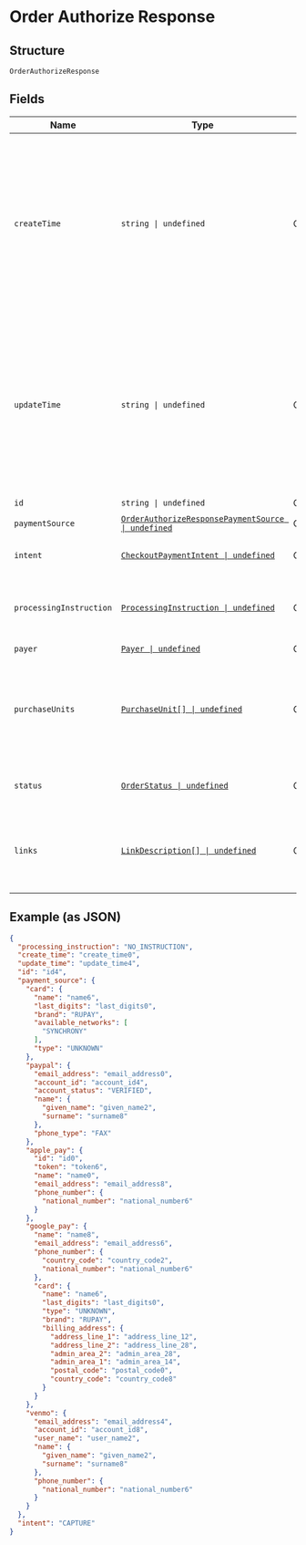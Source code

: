 
# Order Authorize Response

## Structure

`OrderAuthorizeResponse`

## Fields

| Name | Type | Tags | Description |
|  --- | --- | --- | --- |
| `createTime` | `string \| undefined` | Optional | The date and time, in [Internet date and time format](https://tools.ietf.org/html/rfc3339#section-5.6). Seconds are required while fractional seconds are optional.<blockquote><strong>Note:</strong> The regular expression provides guidance but does not reject all invalid dates.</blockquote><br>**Constraints**: *Minimum Length*: `20`, *Maximum Length*: `64`, *Pattern*: `^[0-9]{4}-(0[1-9]\|1[0-2])-(0[1-9]\|[1-2][0-9]\|3[0-1])[T,t]([0-1][0-9]\|2[0-3]):[0-5][0-9]:([0-5][0-9]\|60)([.][0-9]+)?([Zz]\|[+-][0-9]{2}:[0-9]{2})$` |
| `updateTime` | `string \| undefined` | Optional | The date and time, in [Internet date and time format](https://tools.ietf.org/html/rfc3339#section-5.6). Seconds are required while fractional seconds are optional.<blockquote><strong>Note:</strong> The regular expression provides guidance but does not reject all invalid dates.</blockquote><br>**Constraints**: *Minimum Length*: `20`, *Maximum Length*: `64`, *Pattern*: `^[0-9]{4}-(0[1-9]\|1[0-2])-(0[1-9]\|[1-2][0-9]\|3[0-1])[T,t]([0-1][0-9]\|2[0-3]):[0-5][0-9]:([0-5][0-9]\|60)([.][0-9]+)?([Zz]\|[+-][0-9]{2}:[0-9]{2})$` |
| `id` | `string \| undefined` | Optional | The ID of the order. |
| `paymentSource` | [`OrderAuthorizeResponsePaymentSource \| undefined`](../../doc/models/order-authorize-response-payment-source.md) | Optional | The payment source used to fund the payment. |
| `intent` | [`CheckoutPaymentIntent \| undefined`](../../doc/models/checkout-payment-intent.md) | Optional | The intent to either capture payment immediately or authorize a payment for an order after order creation. |
| `processingInstruction` | [`ProcessingInstruction \| undefined`](../../doc/models/processing-instruction.md) | Optional | The instruction to process an order.<br>**Default**: `ProcessingInstruction.NOINSTRUCTION`<br>**Constraints**: *Minimum Length*: `1`, *Maximum Length*: `36`, *Pattern*: `^[0-9A-Z_]+$` |
| `payer` | [`Payer \| undefined`](../../doc/models/payer.md) | Optional | - |
| `purchaseUnits` | [`PurchaseUnit[] \| undefined`](../../doc/models/purchase-unit.md) | Optional | An array of purchase units. Each purchase unit establishes a contract between a customer and merchant. Each purchase unit represents either a full or partial order that the customer intends to purchase from the merchant.<br>**Constraints**: *Minimum Items*: `1`, *Maximum Items*: `10` |
| `status` | [`OrderStatus \| undefined`](../../doc/models/order-status.md) | Optional | The order status.<br>**Constraints**: *Minimum Length*: `1`, *Maximum Length*: `255`, *Pattern*: `^[0-9A-Z_]+$` |
| `links` | [`LinkDescription[] \| undefined`](../../doc/models/link-description.md) | Optional | An array of request-related [HATEOAS links](/api/rest/responses/#hateoas-links) that are either relevant to the issue by providing additional information or offering potential resolutions.<br>**Constraints**: *Minimum Items*: `1`, *Maximum Items*: `4` |

## Example (as JSON)

```json
{
  "processing_instruction": "NO_INSTRUCTION",
  "create_time": "create_time0",
  "update_time": "update_time4",
  "id": "id4",
  "payment_source": {
    "card": {
      "name": "name6",
      "last_digits": "last_digits0",
      "brand": "RUPAY",
      "available_networks": [
        "SYNCHRONY"
      ],
      "type": "UNKNOWN"
    },
    "paypal": {
      "email_address": "email_address0",
      "account_id": "account_id4",
      "account_status": "VERIFIED",
      "name": {
        "given_name": "given_name2",
        "surname": "surname8"
      },
      "phone_type": "FAX"
    },
    "apple_pay": {
      "id": "id0",
      "token": "token6",
      "name": "name0",
      "email_address": "email_address8",
      "phone_number": {
        "national_number": "national_number6"
      }
    },
    "google_pay": {
      "name": "name8",
      "email_address": "email_address6",
      "phone_number": {
        "country_code": "country_code2",
        "national_number": "national_number6"
      },
      "card": {
        "name": "name6",
        "last_digits": "last_digits0",
        "type": "UNKNOWN",
        "brand": "RUPAY",
        "billing_address": {
          "address_line_1": "address_line_12",
          "address_line_2": "address_line_28",
          "admin_area_2": "admin_area_28",
          "admin_area_1": "admin_area_14",
          "postal_code": "postal_code0",
          "country_code": "country_code8"
        }
      }
    },
    "venmo": {
      "email_address": "email_address4",
      "account_id": "account_id8",
      "user_name": "user_name2",
      "name": {
        "given_name": "given_name2",
        "surname": "surname8"
      },
      "phone_number": {
        "national_number": "national_number6"
      }
    }
  },
  "intent": "CAPTURE"
}
```

